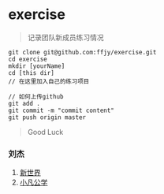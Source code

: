 # exercise

> 记录团队新成员练习情况

```shell
git clone git@github.com:ffjy/exercise.git
cd exercise
mkdir [yourName]
cd [this dir]
// 在这里加入自己的练习项目

// 如何上传github
git add .
git commit -m "commit content"
git push origin master
```

> Good Luck

### 刘杰

1. [新世界](./liujie/study)
2. [小凡公学](./liujie/xfgx)
